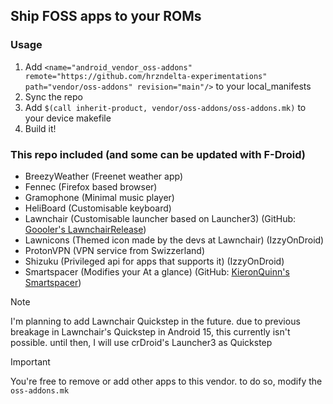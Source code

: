 ## Ship FOSS apps to your ROMs
### Usage
1. Add `<name="android_vendor_oss-addons" remote="https://github.com/hrzndelta-experimentations" path="vendor/oss-addons" revision="main"/>` to your local_manifests
2. Sync the repo
3. Add `$(call inherit-product, vendor/oss-addons/oss-addons.mk)` to your device makefile
4. Build it!

### This repo included (and some can be updated with F-Droid)
- BreezyWeather (Freenet weather app)
- Fennec (Firefox based browser)
- Gramophone (Minimal music player)
- HeliBoard (Customisable keyboard)
- Lawnchair (Customisable launcher based on Launcher3) (GitHub: [Goooler's LawnchairRelease](https://github.com/Goooler/LawnchairRelease))
- Lawnicons (Themed icon made by the devs at Lawnchair) (IzzyOnDroid)
- ProtonVPN (VPN service from Swizzerland)
- Shizuku (Privileged api for apps that supports it) (IzzyOnDroid)
- Smartspacer (Modifies your At a glance) (GitHub: [KieronQuinn's Smartspacer](https://github.com/KieronQuinn/Smartspacer))

> [!NOTE]
> I'm planning to add Lawnchair Quickstep in the future. due to previous breakage in Lawnchair's Quickstep in Android 15, this currently isn't possible. until then, I will use crDroid's Launcher3 as Quickstep

> [!IMPORTANT]
> You're free to remove or add other apps to this vendor. to do so, modify the `oss-addons.mk`
